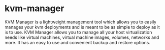 # kvm-manager
KVM Manager is a lightweight management tool which allows you to easily manages your kvm deployments and is meant to be as simple to deploy as it is to use. KVM Manager allows you to manage all your host virtualization needs like virtual machines, virtual machine images, volumes, networks and more. It has an easy to use and convenient backup and restore options.
